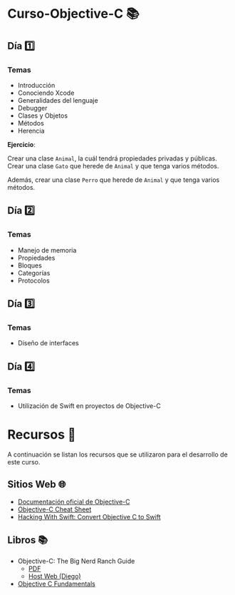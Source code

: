 # Curso-Objective-C 📚
## Día 1️⃣
### Temas 
* Introducción
* Conociendo Xcode
* Generalidades del lenguaje
* Debugger
* Clases y Objetos
* Métodos
* Herencia

**Ejercicio**: 

Crear una clase <code>Animal</code>, la cuál tendrá propiedades privadas y públicas. Crear una clase <code>Gato</code> que herede de <code>Animal</code> y que tenga varios métodos.

Además, crear una clase <code>Perro</code> que herede de <code>Animal</code> y que tenga varios métodos.

## Día 2️⃣
### Temas 
* Manejo de memoria
* Propiedades
* Bloques
* Categorías
* Protocolos

## Día 3️⃣
### Temas 
* Diseño de interfaces

## Día 4️⃣
### Temas 
* Utilización de Swift en proyectos de Objective-C

# Recursos 💍
A continuación se listan los recursos que se utilizaron para el desarrollo de este curso.

## Sitios Web 🌐
<ul>
	<li><a href="https://developer.apple.com/library/ios/documentation/Cocoa/Conceptual/ProgrammingWithObjectiveC/Introduction/Introduction.html">Documentación oficial de Objective-C</a></li>
	<li><a href="https://github.com/iwasrobbed/Objective-C-CheatSheet">Objective-C Cheat Sheet</a></li>
	<li><a href="https://www.hackingwithswift.com/articles/114/objective-c-to-swift-conversion-cheat-sheet">Hacking With Swift: Convert Objective C to Swift</a></li>
</ul>

## Libros 📚

* Objective-C: The Big Nerd Ranch Guide
    * [PDF](https://github.com/xDiegoNunezx/Curso-Objective-C/tree/main/recursos)
    * <a href="https://fiunamedu-my.sharepoint.com/:b:/g/personal/diego_nunez_fi_unam_edu/Eca9ljkJG2pNmsugS5JElRsBJYQ1onZo0tP1NMJ5tT_Yhg?e=fiVZwe">Host Web (Diego)</a>
* <a href="https://cloudflare-ipfs.com/ipfs/bafykbzacec6ephme2ckyk3m3x4xtawzunhqkb7zxvytnbqr53aidppvukw6nu?filename=objective-c-fundamentals-christopher-fairbairn-1--annas-archive--libgenrs-nf-761035.pdf">Objective C Fundamentals</a>	
